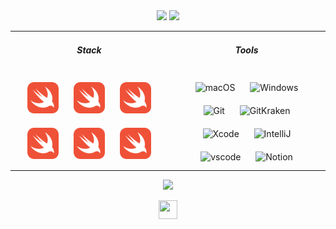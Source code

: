 <!--
**baekteun/baekteun** is a ✨ _special_ ✨ repository because its `README.md` (this file) appears on your GitHub profile.

Here are some ideas to get you started:

- 🔭 I’m currently working on ...
- 🌱 I’m currently learning ...
- 👯 I’m looking to collaborate on ...
- 🤔 I’m looking for help with ...
- 💬 Ask me about ...
- 📫 How to reach me: ...
- 😄 Pronouns: ...
- ⚡ Fun fact: ...
-->

<!--
![Cópia de Sem nome](https://user-images.githubusercontent.com/71510774/132281653-d5084b01-e7df-442c-b30c-1d02c692e25f.gif)
[![GitHub LuciLua](https://img.shields.io/github/followers/LuciLua?label=follow&style=social)](https://github.com/LuciLua)ﾠ
![header](https://capsule-render.vercel.app/api?type=slice&color=auto&height=150&section=header&text=BAEKTEUN&fontSize=90)
![baekteun's github stats](https://github-readme-stats.vercel.app/api?username=baekteun&theme=radical&show_icons=true)
![TOP Langs](https://github-readme-stats.vercel.app/api/top-langs/?username=baekteun&layout=compact&thema=merko) -->

<div align="center">
  <!--<img src="https://user-images.githubusercontent.com/71510774/132281653-d5084b01-e7df-442c-b30c-1d02c692e25f.gif"/>-->
  <!--<img src="https://capsule-render.vercel.app/api?type=slice&color=auto&height=150&section=header&text=BAEKTEUN&fontSize=90"/>-->
  
  <img src="https://github-readme-stats.vercel.app/api?username=baekteun&theme=radical&show_icons=true" style="width:50%;"/>
  <img src="https://github-readme-stats.vercel.app/api/top-langs/?username=baekteun&layout=compact&thema=merko" style="width:42%;"/>
  
  
  
  <table>
  <tr>
    <td valign="top" width=50%>
      <div align="center">
        <h6> <b> Stack </b> </h6>
      </div>
      <div align="center">
        <img style="margin: 10px" alt="Swift" height="50" src="https://raw.githubusercontent.com/github/explore/e94815998e4e0713912fed477a1f346ec04c3da2/topics/swift/swift.png"/>
        <img style="margin: 10px" alt="Swift" height="50" src="https://raw.githubusercontent.com/github/explore/e94815998e4e0713912fed477a1f346ec04c3da2/topics/swift/swift.png"/>
        <img style="margin: 10px" alt="Swift" height="50" src="https://raw.githubusercontent.com/github/explore/e94815998e4e0713912fed477a1f346ec04c3da2/topics/swift/swift.png"/>
        <img style="margin: 10px" alt="Kotlin" height="50" src="https://raw.githubusercontent.com/github/explore/e94815998e4e0713912fed477a1f346ec04c3da2/topics/swift/swift.png"/>
        <!--<img style="margin: 10px" alt="Kotlin" height="50" src="https://raw.githubusercontent.com/github/explore/80688e429a7d4ef2fca1e82350fe8e3517d3494d/topics/react/react.png"/>-->
        <img style="margin: 10px" alt="Python" height="50" src="https://raw.githubusercontent.com/github/explore/e94815998e4e0713912fed477a1f346ec04c3da2/topics/swift/swift.png"/>
        <img style="margin: 10px" alt="Python" height="50" src="https://raw.githubusercontent.com/github/explore/e94815998e4e0713912fed477a1f346ec04c3da2/topics/swift/swift.png"/>
      </div>
    </td>
    <td valign="top" width="50%">
        <div align="center">
                <h6><b>Tools</b></h6>
            </div>
        <div align="center"> 
          <img style="margin: 10px" src="https://user-images.githubusercontent.com/74440939/134772887-3ade7096-8390-4370-8e01-fae73c7d32d5.png" alt="macOS" height="50" /> 
            <img style="margin: 10px" src="https://upload.wikimedia.org/wikipedia/commons/thumb/5/5f/Windows_logo_-_2012.svg/1024px-Windows_logo_-_2012.svg.png" alt="Windows" height="50" /> 
          <img style="margin: 10px" src="https://profilinator.rishav.dev/skills-assets/git-scm-icon.svg" alt="Git" height="50" /> 
          <img style="margin: 10px" src="https://user-images.githubusercontent.com/74440939/134781969-1c7d1bc4-182e-44c6-a019-aa4087103841.png" alt="GitKraken" height="50" />
          <img style="margin: 10px" src="https://user-images.githubusercontent.com/74440939/138584116-de708ae9-4c0e-4420-921f-b44f9ae44aa9.png" alt="Xcode" height="50" />
          <img style="margin: 10px" src="https://user-images.githubusercontent.com/74440939/134781828-e79043cc-4f04-49c4-862b-e335f66a6a69.png" alt="IntelliJ" height="50" />
          <img style="margin: 10px" src="https://user-images.githubusercontent.com/74440939/134782348-23589f4f-f805-43c6-affe-0f4059ec58bc.png" alt="vscode" height="50" />
          <img style="margin: 10px" src="https://user-images.githubusercontent.com/74440939/134781320-486a354f-6dde-4556-82c6-241add714c2c.png" alt="Notion" height="50" />
        </div>
    </td>
  </tr>
</table>
  
<!--![swift](https://user-images.githubusercontent.com/74440939/134772099-41fc64d9-b2e3-4303-92a0-b21145d8c47e.png)-->
  
  
  
  <img src="https://github-readme-solvedac.hyp3rflow.vercel.app/api/?handle=baekteun"/>
  
  
  
  <img src="https://camo.githubusercontent.com/a6af43479d42a1a2fb5c9b40ee7c8cb4166fe525162357d400ee99afe3eac2fa/68747470733a2f2f63756c746f667468657061727479706172726f742e636f6d2f706172726f74732f68642f676974687562706172726f742e676966" width="30" height="30"></img>
  




  
  <!--![hyp3rflow's solved.ac stats](https://github-readme-solvedac.hyp3rflow.vercel.app/api/?handle=baekteun)
  [![solved.ac tier](http://mazassumnida.wtf/api/generate_badge?boj=baekteun)](https://solved.ac/kinetic27)
  <img style="margin: 10px" src="https://i.pinimg.com/originals/32/49/3a/32493aea1ed976cebf93364be225a2f8.png" alt="CI/CD" height="50"/>-->
  
  
  <!--[![Ashutosh's github activity graph](https://activity-graph.herokuapp.com/graph?username=baekteun&theme=xcode)](https://github.com/baekteun/github-readme-activity-graph)
![Snake animation](https://github.com/baekteun/baekteun/blob/output/github-contribution-grid-snake.svg)-->
  
</div>





<!-- ![hyp3rflow's solved.ac stats](https://github-readme-solvedac.hyp3rflow.vercel.app/api/?handle=baekteun)
<!-- <img src="https://img.shields.io/badge/Swift-FA7343?style=flat-square&logo=Swift&logoColor=white"/> 
<!-- [![Ashutosh's github activity graph](https://activity-graph.herokuapp.com/graph?username=baekteun&theme=xcode)](https://github.com/baekteun/github-readme-activity-graph)
![Snake animation](https://github.com/Thales-Eduardo/Thales-Eduardo/blob/output/github-contribution-grid-snake.svg) -->

